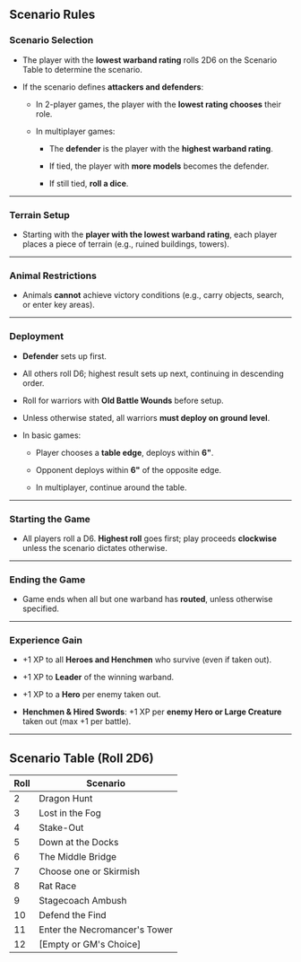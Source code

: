 ## **Scenario Rules**

### **Scenario Selection**

- The player with the **lowest warband rating** rolls 2D6 on the Scenario Table to determine the scenario.
    
- If the scenario defines **attackers and defenders**:
    
    - In 2-player games, the player with the **lowest rating chooses** their role.
        
    - In multiplayer games:
        
        - The **defender** is the player with the **highest warband rating**.
            
        - If tied, the player with **more models** becomes the defender.
            
        - If still tied, **roll a dice**.
            

---

### **Terrain Setup**

- Starting with the **player with the lowest warband rating**, each player places a piece of terrain (e.g., ruined buildings, towers).
    

---

### **Animal Restrictions**

- Animals **cannot** achieve victory conditions (e.g., carry objects, search, or enter key areas).
    

---

### **Deployment**

- **Defender** sets up first.
    
- All others roll D6; highest result sets up next, continuing in descending order.
    
- Roll for warriors with **Old Battle Wounds** before setup.
    
- Unless otherwise stated, all warriors **must deploy on ground level**.
    
- In basic games:
    
    - Player chooses a **table edge**, deploys within **6"**.
        
    - Opponent deploys within **6"** of the opposite edge.
        
    - In multiplayer, continue around the table.
        

---

### **Starting the Game**

- All players roll a D6. **Highest roll** goes first; play proceeds **clockwise** unless the scenario dictates otherwise.
    

---

### **Ending the Game**

- Game ends when all but one warband has **routed**, unless otherwise specified.
    

---

### **Experience Gain**

- +1 XP to all **Heroes and Henchmen** who survive (even if taken out).
    
- +1 XP to **Leader** of the winning warband.
    
- +1 XP to a **Hero** per enemy taken out.
    
- **Henchmen & Hired Swords**: +1 XP per **enemy Hero or Large Creature** taken out (max +1 per battle).
    

---

## **Scenario Table (Roll 2D6)**

|Roll|Scenario|
|---|---|
|2|Dragon Hunt|
|3|Lost in the Fog|
|4|Stake-Out|
|5|Down at the Docks|
|6|The Middle Bridge|
|7|Choose one or Skirmish|
|8|Rat Race|
|9|Stagecoach Ambush|
|10|Defend the Find|
|11|Enter the Necromancer's Tower|
|12|[Empty or GM's Choice]|
